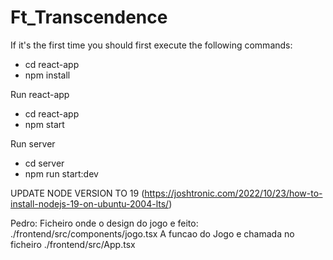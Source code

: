 # Ft_Transcendence

If it's the first time you should first execute the following commands:

- cd react-app
- npm install

Run react-app

- cd react-app
- npm start

Run server

- cd server
- npm run start:dev

UPDATE NODE VERSION TO 19 (https://joshtronic.com/2022/10/23/how-to-install-nodejs-19-on-ubuntu-2004-lts/)

Pedro:
Ficheiro onde o design do jogo e feito: ./frontend/src/components/jogo.tsx
A funcao do Jogo e chamada no ficheiro ./frontend/src/App.tsx
